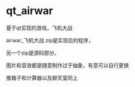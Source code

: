 # qt_airwar
基于qt实现的游戏，飞机大战

airwar_飞机大战.zip是实现后的程序，

另一个zip是源码部分，

图片和音效都是随意制作过于抽象，有意可以自行更换


推箱子和计算器以及聊天室同上
